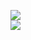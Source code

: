 [![](https://img.shields.io/badge/Made%20With-Github%20Spray-lightgrey.svg?style=for-the-badge&logo=github)](https://github.com/Annihil/github-spray#6458)  
[![](https://i.imgur.com/2DrTn0Z.gif)](https://github.com/Annihil/github-spray)